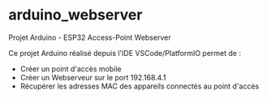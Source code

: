# arduino_webserver

Projet Arduino - ESP32 Access-Point Webserver

Ce projet Arduino réalisé depuis l'IDE VSCode/PlatformIO permet de :
- Créer un point d'accès mobile
- Créer un Webserveur sur le port 192.168.4.1
- Récupérer les adresses MAC des appareils connectés au point d'accès